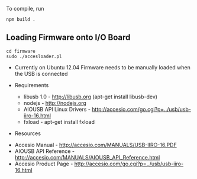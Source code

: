 To compile, run

```
npm build .
```

Loading Firmware onto I/O Board
-------------------------------

```
cd firmware
sudo ./accesloader.pl
```

* Currently on Ubuntu 12.04 Firmware needs to be manually loaded when the USB is connected

* Requirements
  - libusb 1.0                 - http://libusb.org (apt-get install libusb-dev)
  - nodejs                     - http://nodejs.org
  - AIOUSB API Linux Drivers   - http://accesio.com/go.cgi?p=../usb/usb-iiro-16.html
  - fxload                     - apt-get install fxload

* Resources
 - Accesio Manual 		- http://accesio.com/MANUALS/USB-IIRO-16.PDF
 - AIOUSB API Reference - http://accesio.com/MANUALS/AIOUSB_API_Reference.html
 - Accesio Product Page - http://accesio.com/go.cgi?p=../usb/usb-iiro-16.html